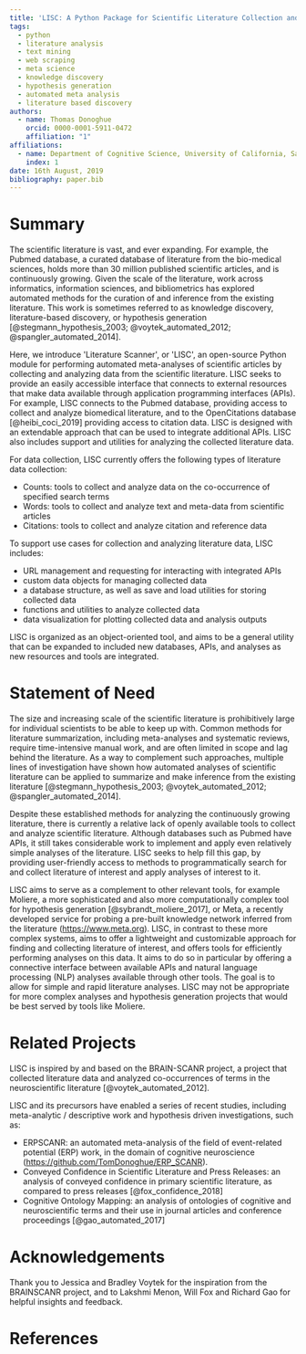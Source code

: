 ```yaml
---
title: 'LISC: A Python Package for Scientific Literature Collection and Analysis'
tags:
  - python
  - literature analysis
  - text mining
  - web scraping
  - meta science
  - knowledge discovery
  - hypothesis generation
  - automated meta analysis
  - literature based discovery
authors:
  - name: Thomas Donoghue
    orcid: 0000-0001-5911-0472
    affiliation: "1"
affiliations:
  - name: Department of Cognitive Science, University of California, San Diego
    index: 1
date: 16th August, 2019
bibliography: paper.bib
---
```


# Summary

The scientific literature is vast, and ever expanding. For example, the Pubmed database,
a curated database of literature from the bio-medical sciences, holds more than 30 million
published scientific articles, and is continuously growing. Given the scale of the literature,
work across informatics, information sciences, and bibliometrics has explored automated methods
for the curation of and inference from the existing literature. This work is sometimes referred
to as knowledge discovery, literature-based discovery, or hypothesis generation
[@stegmann_hypothesis_2003; @voytek_automated_2012; @spangler_automated_2014].

Here, we introduce 'Literature Scanner', or 'LISC', an open-source Python module for performing
automated meta-analyses of scientific articles by collecting and analyzing data from the
scientific literature. LISC seeks to provide an easily accessible interface that connects to
external resources that make data available through application programming interfaces (APIs).
For example, LISC connects to the Pubmed database, providing access to collect and analyze biomedical
literature, and to the OpenCitations database [@heibi_coci_2019] providing access to citation data.
LISC is designed with an extendable approach that can be used to integrate additional APIs.
LISC also includes support and utilities for analyzing the collected literature data.

For data collection, LISC currently offers the following types of literature data collection:

- Counts: tools to collect and analyze data on the co-occurrence of specified search terms
- Words: tools to collect and analyze text and meta-data from scientific articles
- Citations: tools to collect and analyze citation and reference data

To support use cases for collection and analyzing literature data, LISC includes:

- URL management and requesting for interacting with integrated APIs
- custom data objects for managing collected data
- a database structure, as well as save and load utilities for storing collected data
- functions and utilities to analyze collected data
- data visualization for plotting collected data and analysis outputs

LISC is organized as an object-oriented tool, and aims to be a general utility that can
be expanded to included new databases, APIs, and analyses as new resources and tools are integrated.

# Statement of Need

The size and increasing scale of the scientific literature is prohibitively large for
individual scientists to be able to keep up with. Common methods for literature summarization,
including meta-analyses and systematic reviews, require time-intensive manual work, and are often
limited in scope and lag behind the literature. As a way to complement such approaches, multiple
lines of investigation have shown how automated analyses of scientific literature can be applied
to summarize and make inference from the existing literature [@stegmann_hypothesis_2003;
@voytek_automated_2012; @spangler_automated_2014].

Despite these established methods for analyzing the continuously growing literature, there is
currently a relative lack of openly available tools to collect and analyze scientific literature.
Although databases such as Pubmed have APIs, it still takes considerable work to implement and
apply even relatively simple analyses of the literature. LISC seeks to help fill this gap, by
providing user-friendly access to methods to programmatically search for and collect literature
of interest and apply analyses of interest to it.

LISC aims to serve as a complement to other relevant tools, for example Moliere,
a more sophisticated and also more computationally complex tool for hypothesis
generation [@sybrandt_moliere_2017], or Meta, a recently developed service for probing
a pre-built knowledge network inferred from the literature (https://www.meta.org).
LISC, in contrast to these more complex systems, aims to offer a lightweight and customizable
approach for finding and collecting literature of interest, and offers tools for efficiently
performing analyses on this data. It aims to do so in particular by offering a connective
interface between available APIs and natural language processing (NLP) analyses
available through other tools. The goal is to allow for simple and rapid literature analyses.
LISC may not be appropriate for more complex analyses and hypothesis generation projects
that would be best served by tools like Moliere.

# Related Projects

LISC is inspired by and based on the BRAIN-SCANR project, a project that collected literature
data and analyzed co-occurrences of terms in the neuroscientific literature [@voytek_automated_2012].

LISC and its precursors have enabled a series of recent studies, including meta-analytic / descriptive
work and hypothesis driven investigations, such as:

- ERPSCANR: an automated meta-analysis of the field of event-related potential (ERP) work,
in the domain of cognitive neuroscience (https://github.com/TomDonoghue/ERP_SCANR).
- Conveyed Confidence in Scientific Literature and Press Releases: an analysis of
conveyed confidence in primary scientific literature, as compared to press releases [@fox_confidence_2018]
- Cognitive Ontology Mapping: an analysis of ontologies of cognitive and neuroscientific terms and
their use in journal articles and conference proceedings [@gao_automated_2017]

# Acknowledgements

Thank you to Jessica and Bradley Voytek for the inspiration from the BRAINSCANR project,
and to Lakshmi Menon, Will Fox and Richard Gao for helpful insights and feedback.

# References
